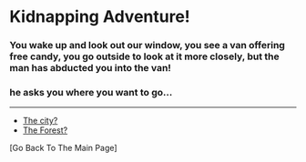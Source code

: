 # Kidnapping Adventure!
### You wake up and look out our window, you see a van offering free candy, you go outside to look at it more closely, but the man has abducted you into the van!
### he asks you where you want to go...
---

* [The city?](../city/Building.md)
* [The Forest?](../Woods/game.md)



[Go Back To The Main Page]
